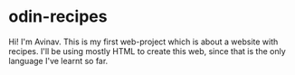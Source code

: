# odin-recipes
Hi! I'm Avinav. This is my first web-project which is about a website with recipes. I'll be using mostly HTML to create this web, since that is the only language I've learnt so far.
 